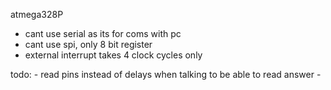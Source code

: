 
atmega328P
 - cant use serial as its for coms with pc
 - cant use spi, only 8 bit register
 - external interrupt takes 4 clock cycles only





todo:
	- read pins instead of delays when talking to be able to read answer
	- 